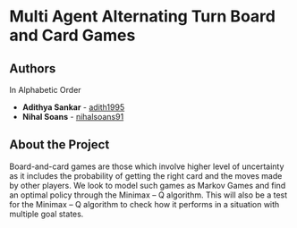 # Multi Agent Alternating Turn Board and Card Games


## Authors
In Alphabetic Order 
* **Adithya Sankar** - [adith1995](https://github.com/adith1995)
* **Nihal Soans** - [nihalsoans91](https://github.com/nihalsoans91)

## About the Project
Board-and-card games are those which involve higher level of uncertainty as it includes the probability of getting the right card and the moves made by other players. We look to model such games as Markov Games and find an optimal policy through the Minimax – Q algorithm. This will also be a test for the Minimax – Q algorithm to check how it performs in a situation with multiple goal states.
